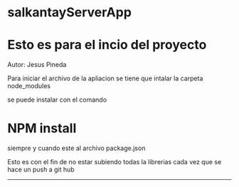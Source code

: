 # salkantayServerApp
# Esto es para el incio del proyecto

Autor:  Jesus Pineda 

Para iniciar el archivo de la apliacion se tiene que intalar la carpeta node_modules

se puede instalar con el comando 

# NPM install 

siempre y cuando este al archivo package.json

Esto es con el fin de no estar subiendo todas la librerias 
cada vez que se hace un push a git hub
*********************************************************
